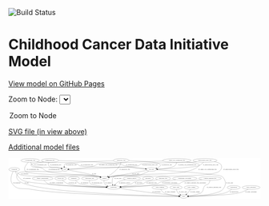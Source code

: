 <link rel='stylesheet' href="assets/style.css">
<link rel='stylesheet' href="https://unpkg.com/leaflet@1.5.1/dist/leaflet.css" integrity="sha512-xwE/Az9zrjBIphAcBb3F6JVqxf46+CDLwfLMHloNu6KEQCAWi6HcDUbeOfBIptF7tcCzusKFjFw2yuvEpDL9wQ==" crossorigin="">
<script type="text/javascript" src="https://code.jquery.com/jquery-3.2.1.min.js"></script>
<script type="text/javascript"  src="https://unpkg.com/leaflet@1.5.1/dist/leaflet.js"></script>
<script type="text/javascript" src="assets/actions.js"></script>

![Build Status](https://github.com/CBIIT/ccdi-model/actions/workflows/model-test-and-deploy.yml/badge.svg)

# Childhood Cancer Data Initiative Model

[View model on GitHub Pages](https://cbiit.github.io/ccdi-model/)



Zoom to Node: <select id="node_select">
  <option value="">Zoom to Node</option>
</select>
<div id="model"></div>

<p>
<a href="./model-desc/ccdi-model.svg">SVG file (in view above)</a>
<p>
<a href="./model-desc">Additional model files</a>
<div id='graph' style='display:off;'>
<svg width="2431pt" height="392pt"
 viewBox="0.00 0.00 2431.09 392.00" xmlns="http://www.w3.org/2000/svg" xmlns:xlink="http://www.w3.org/1999/xlink">
<g id="graph0" class="graph" transform="scale(1 1) rotate(0) translate(4 388)">
<title>Perl</title>
<polygon fill="#ffffff" stroke="transparent" points="-4,4 -4,-388 2427.0877,-388 2427.0877,4 -4,4"/>
<!-- methylation_array_file -->
<g id="node1" class="node">
<title>methylation_array_file</title>
<ellipse fill="none" stroke="#000000" cx="1890.9954" cy="-366" rx="115.8798" ry="18"/>
<text text-anchor="middle" x="1890.9954" y="-362.3" font-family="Times,serif" font-size="14.00" fill="#000000">methylation_array_file</text>
</g>
<!-- pdx -->
<g id="node2" class="node">
<title>pdx</title>
<ellipse fill="none" stroke="#000000" cx="539.9954" cy="-279" rx="27.8951" ry="18"/>
<text text-anchor="middle" x="539.9954" y="-275.3" font-family="Times,serif" font-size="14.00" fill="#000000">pdx</text>
</g>
<!-- methylation_array_file&#45;&gt;pdx -->
<g id="edge14" class="edge">
<title>methylation_array_file&#45;&gt;pdx</title>
<path fill="none" stroke="#000000" d="M1810.4351,-353.0176C1796.0029,-351.0598 1781.0777,-349.2729 1766.9954,-348 1711.8507,-343.0157 1320.9659,-349.1009 1268.9954,-330 1258.897,-326.2885 1260.0666,-318.7848 1249.9954,-315 1218.3654,-303.1133 721.1697,-285.2154 578.183,-280.2925"/>
<polygon fill="#000000" stroke="#000000" points="578.2408,-276.7925 568.1266,-279.9476 578.0007,-283.7884 578.2408,-276.7925"/>
<text text-anchor="middle" x="1360.4954" y="-318.8" font-family="Times,serif" font-size="14.00" fill="#000000">of_methylation_array_file</text>
</g>
<!-- sample -->
<g id="node9" class="node">
<title>sample</title>
<ellipse fill="none" stroke="#000000" cx="921.9954" cy="-192" rx="44.393" ry="18"/>
<text text-anchor="middle" x="921.9954" y="-188.3" font-family="Times,serif" font-size="14.00" fill="#000000">sample</text>
</g>
<!-- methylation_array_file&#45;&gt;sample -->
<g id="edge13" class="edge">
<title>methylation_array_file&#45;&gt;sample</title>
<path fill="none" stroke="#000000" d="M1979.5263,-354.3842C2007.5236,-348.7707 2033.436,-340.84 2041.9954,-330 2055.5027,-312.8939 2057.8895,-285.5164 2027.9954,-261 1938.9663,-187.9867 1106.9432,-226.5231 992.9954,-210 984.7642,-208.8064 976.1044,-207.0478 967.7723,-205.0907"/>
<polygon fill="#000000" stroke="#000000" points="968.3701,-201.6332 957.8223,-202.6297 966.6894,-208.4284 968.3701,-201.6332"/>
<text text-anchor="middle" x="2142.4954" y="-275.3" font-family="Times,serif" font-size="14.00" fill="#000000">of_methylation_array_file</text>
</g>
<!-- cell_line -->
<g id="node10" class="node">
<title>cell_line</title>
<ellipse fill="none" stroke="#000000" cx="1374.9954" cy="-279" rx="49.2915" ry="18"/>
<text text-anchor="middle" x="1374.9954" y="-275.3" font-family="Times,serif" font-size="14.00" fill="#000000">cell_line</text>
</g>
<!-- methylation_array_file&#45;&gt;cell_line -->
<g id="edge12" class="edge">
<title>methylation_array_file&#45;&gt;cell_line</title>
<path fill="none" stroke="#000000" d="M1875.9344,-348.0727C1865.0338,-336.4594 1849.236,-322.2021 1831.9954,-315 1796.1749,-300.0363 1549.4945,-286.9703 1434.1769,-281.6014"/>
<polygon fill="#000000" stroke="#000000" points="1434.2548,-278.1013 1424.104,-281.1364 1433.932,-285.0939 1434.2548,-278.1013"/>
<text text-anchor="middle" x="1946.4954" y="-318.8" font-family="Times,serif" font-size="14.00" fill="#000000">of_methylation_array_file</text>
</g>
<!-- study -->
<g id="node4" class="node">
<title>study</title>
<ellipse fill="none" stroke="#000000" cx="1685.9954" cy="-18" rx="36.2938" ry="18"/>
<text text-anchor="middle" x="1685.9954" y="-14.3" font-family="Times,serif" font-size="14.00" fill="#000000">study</text>
</g>
<!-- pdx&#45;&gt;study -->
<g id="edge34" class="edge">
<title>pdx&#45;&gt;study</title>
<path fill="none" stroke="#000000" d="M520.0181,-266.2402C515.8581,-264.1247 511.3965,-262.2242 506.9954,-261 462.4221,-248.6018 122.9951,-276.4143 90.9954,-243 69.7847,-220.8517 71.0233,-197.2715 90.9954,-174 194.6042,-53.2751 1386.2015,-23.7473 1639.0317,-18.8244"/>
<polygon fill="#000000" stroke="#000000" points="1639.4081,-22.3179 1649.3393,-18.6273 1639.2742,-15.3192 1639.4081,-22.3179"/>
<text text-anchor="middle" x="171.9954" y="-144.8" font-family="Times,serif" font-size="14.00" fill="#000000">of_pdx</text>
</g>
<!-- pdx&#45;&gt;sample -->
<g id="edge33" class="edge">
<title>pdx&#45;&gt;sample</title>
<path fill="none" stroke="#000000" d="M567.1256,-274.4551C623.7385,-264.7212 758.382,-240.2639 868.9954,-210 872.3302,-209.0876 875.7617,-208.0811 879.1987,-207.0244"/>
<polygon fill="#000000" stroke="#000000" points="880.363,-210.3268 888.8235,-203.9494 878.2326,-203.6588 880.363,-210.3268"/>
<text text-anchor="middle" x="821.9954" y="-231.8" font-family="Times,serif" font-size="14.00" fill="#000000">of_pdx</text>
</g>
<!-- study_funding -->
<g id="node3" class="node">
<title>study_funding</title>
<ellipse fill="none" stroke="#000000" cx="1456.9954" cy="-105" rx="77.1866" ry="18"/>
<text text-anchor="middle" x="1456.9954" y="-101.3" font-family="Times,serif" font-size="14.00" fill="#000000">study_funding</text>
</g>
<!-- study_funding&#45;&gt;study -->
<g id="edge1" class="edge">
<title>study_funding&#45;&gt;study</title>
<path fill="none" stroke="#000000" d="M1465.2661,-86.8835C1471.3418,-75.6494 1480.6796,-61.8987 1492.9954,-54 1516.7678,-38.7535 1590.6342,-28.161 1639.7802,-22.5858"/>
<polygon fill="#000000" stroke="#000000" points="1640.3097,-26.0487 1649.8653,-21.4724 1639.5415,-19.0909 1640.3097,-26.0487"/>
<text text-anchor="middle" x="1554.9954" y="-57.8" font-family="Times,serif" font-size="14.00" fill="#000000">of_study_funding</text>
</g>
<!-- radiology_file -->
<g id="node5" class="node">
<title>radiology_file</title>
<ellipse fill="none" stroke="#000000" cx="1486.9954" cy="-192" rx="73.387" ry="18"/>
<text text-anchor="middle" x="1486.9954" y="-188.3" font-family="Times,serif" font-size="14.00" fill="#000000">radiology_file</text>
</g>
<!-- participant -->
<g id="node15" class="node">
<title>participant</title>
<ellipse fill="none" stroke="#000000" cx="1009.9954" cy="-105" rx="62.2891" ry="18"/>
<text text-anchor="middle" x="1009.9954" y="-101.3" font-family="Times,serif" font-size="14.00" fill="#000000">participant</text>
</g>
<!-- radiology_file&#45;&gt;participant -->
<g id="edge40" class="edge">
<title>radiology_file&#45;&gt;participant</title>
<path fill="none" stroke="#000000" d="M1432.0965,-180.0169C1422.7242,-177.9933 1413.0828,-175.9254 1403.9954,-174 1365.3673,-165.8156 1353.5015,-171.047 1316.9954,-156 1305.7122,-151.3493 1305.4511,-145.2076 1293.9954,-141 1256.0881,-127.077 1151.8653,-116.3238 1080.7959,-110.3265"/>
<polygon fill="#000000" stroke="#000000" points="1080.8181,-106.8163 1070.5626,-109.4763 1080.2385,-113.7923 1080.8181,-106.8163"/>
<text text-anchor="middle" x="1375.9954" y="-144.8" font-family="Times,serif" font-size="14.00" fill="#000000">of_radiology_file</text>
</g>
<!-- therapeutic_procedure -->
<g id="node6" class="node">
<title>therapeutic_procedure</title>
<ellipse fill="none" stroke="#000000" cx="1695.9954" cy="-192" rx="117.7793" ry="18"/>
<text text-anchor="middle" x="1695.9954" y="-188.3" font-family="Times,serif" font-size="14.00" fill="#000000">therapeutic_procedure</text>
</g>
<!-- therapeutic_procedure&#45;&gt;participant -->
<g id="edge16" class="edge">
<title>therapeutic_procedure&#45;&gt;participant</title>
<path fill="none" stroke="#000000" d="M1609.5017,-179.7953C1544.434,-170.4724 1465.2565,-158.7664 1457.9954,-156 1446.591,-151.655 1446.5361,-144.9685 1434.9954,-141 1371.8018,-119.2697 1186.4576,-110.2859 1082.6166,-106.8768"/>
<polygon fill="#000000" stroke="#000000" points="1082.6282,-103.3755 1072.5216,-106.5545 1082.4048,-110.3719 1082.6282,-103.3755"/>
<text text-anchor="middle" x="1550.9954" y="-144.8" font-family="Times,serif" font-size="14.00" fill="#000000">of_therapeutic_procedure</text>
</g>
<!-- study_arm -->
<g id="node7" class="node">
<title>study_arm</title>
<ellipse fill="none" stroke="#000000" cx="1611.9954" cy="-105" rx="59.5901" ry="18"/>
<text text-anchor="middle" x="1611.9954" y="-101.3" font-family="Times,serif" font-size="14.00" fill="#000000">study_arm</text>
</g>
<!-- study_arm&#45;&gt;study -->
<g id="edge9" class="edge">
<title>study_arm&#45;&gt;study</title>
<path fill="none" stroke="#000000" d="M1615.4023,-86.5688C1618.0379,-76.175 1622.5379,-63.425 1629.9954,-54 1635.5623,-46.9642 1642.9021,-40.8853 1650.4277,-35.8298"/>
<polygon fill="#000000" stroke="#000000" points="1652.5904,-38.6075 1659.2524,-30.3692 1648.9071,-32.6549 1652.5904,-38.6075"/>
<text text-anchor="middle" x="1678.4954" y="-57.8" font-family="Times,serif" font-size="14.00" fill="#000000">of_study_arm</text>
</g>
<!-- study_admin -->
<g id="node8" class="node">
<title>study_admin</title>
<ellipse fill="none" stroke="#000000" cx="1759.9954" cy="-105" rx="70.3881" ry="18"/>
<text text-anchor="middle" x="1759.9954" y="-101.3" font-family="Times,serif" font-size="14.00" fill="#000000">study_admin</text>
</g>
<!-- study_admin&#45;&gt;study -->
<g id="edge17" class="edge">
<title>study_admin&#45;&gt;study</title>
<path fill="none" stroke="#000000" d="M1750.1121,-87.1628C1744.0677,-76.9671 1735.8177,-64.2171 1726.9954,-54 1722.9501,-49.3151 1718.2986,-44.6764 1713.6141,-40.3655"/>
<polygon fill="#000000" stroke="#000000" points="1715.6139,-37.4624 1705.8002,-33.4698 1710.9821,-42.7109 1715.6139,-37.4624"/>
<text text-anchor="middle" x="1794.4954" y="-57.8" font-family="Times,serif" font-size="14.00" fill="#000000">of_study_admin</text>
</g>
<!-- sample&#45;&gt;participant -->
<g id="edge39" class="edge">
<title>sample&#45;&gt;participant</title>
<path fill="none" stroke="#000000" d="M917.7661,-174.0076C916.3476,-163.5111 916.5041,-150.5081 922.9954,-141 929.4823,-131.4983 938.9785,-124.5001 949.3389,-119.347"/>
<polygon fill="#000000" stroke="#000000" points="950.8618,-122.5009 958.612,-115.2769 948.0485,-116.0911 950.8618,-122.5009"/>
<text text-anchor="middle" x="959.4954" y="-144.8" font-family="Times,serif" font-size="14.00" fill="#000000">of_sample</text>
</g>
<!-- cell_line&#45;&gt;study -->
<g id="edge8" class="edge">
<title>cell_line&#45;&gt;study</title>
<path fill="none" stroke="#000000" d="M1423.6668,-275.8077C1576.1832,-265.5807 2036.0098,-232.9582 2057.9954,-210 2095.8364,-170.4849 2098.0273,-129.0255 2062.9954,-87 2021.4077,-37.11 1824.001,-23.1847 1732.6168,-19.3847"/>
<polygon fill="#000000" stroke="#000000" points="1732.6682,-15.8841 1722.5385,-18.9889 1732.3935,-22.8787 1732.6682,-15.8841"/>
<text text-anchor="middle" x="2127.4954" y="-144.8" font-family="Times,serif" font-size="14.00" fill="#000000">of_cell_line</text>
</g>
<!-- cell_line&#45;&gt;sample -->
<g id="edge6" class="edge">
<title>cell_line&#45;&gt;sample</title>
<path fill="none" stroke="#000000" d="M1331.2482,-270.5719C1276.5419,-260.1255 1179.9779,-241.992 1096.9954,-228 1045.1159,-219.2524 1031.26,-221.8295 979.9954,-210 975.3596,-208.9303 970.556,-207.6784 965.7877,-206.3418"/>
<polygon fill="#000000" stroke="#000000" points="966.6957,-202.9608 956.1151,-203.5105 964.7292,-209.6789 966.6957,-202.9608"/>
<text text-anchor="middle" x="1222.4954" y="-231.8" font-family="Times,serif" font-size="14.00" fill="#000000">of_cell_line</text>
</g>
<!-- cell_line&#45;&gt;participant -->
<g id="edge7" class="edge">
<title>cell_line&#45;&gt;participant</title>
<path fill="none" stroke="#000000" d="M1349.4016,-263.572C1328.1436,-251.5944 1296.6861,-235.7615 1266.9954,-228 1239.4077,-220.7883 1030.5374,-230.7652 1010.9954,-210 992.0588,-189.8781 995.1953,-156.7758 1000.9054,-133.1174"/>
<polygon fill="#000000" stroke="#000000" points="1004.3263,-133.8736 1003.5462,-123.3075 997.567,-132.0539 1004.3263,-133.8736"/>
<text text-anchor="middle" x="1051.4954" y="-188.3" font-family="Times,serif" font-size="14.00" fill="#000000">of_cell_line</text>
</g>
<!-- family_relationship -->
<g id="node11" class="node">
<title>family_relationship</title>
<ellipse fill="none" stroke="#000000" cx="325.9954" cy="-192" rx="100.1823" ry="18"/>
<text text-anchor="middle" x="325.9954" y="-188.3" font-family="Times,serif" font-size="14.00" fill="#000000">family_relationship</text>
</g>
<!-- family_relationship&#45;&gt;participant -->
<g id="edge21" class="edge">
<title>family_relationship&#45;&gt;participant</title>
<path fill="none" stroke="#000000" d="M339.1021,-173.9757C348.7056,-162.3191 362.845,-148.0498 378.9954,-141 428.9772,-119.1824 781.8792,-109.5401 937.0683,-106.3208"/>
<polygon fill="#000000" stroke="#000000" points="937.52,-109.8124 947.4464,-106.1089 937.3771,-102.8138 937.52,-109.8124"/>
<text text-anchor="middle" x="458.4954" y="-144.8" font-family="Times,serif" font-size="14.00" fill="#000000">of_family_relationship</text>
</g>
<!-- cytogenomic_file -->
<g id="node12" class="node">
<title>cytogenomic_file</title>
<ellipse fill="none" stroke="#000000" cx="205.9954" cy="-366" rx="89.8845" ry="18"/>
<text text-anchor="middle" x="205.9954" y="-362.3" font-family="Times,serif" font-size="14.00" fill="#000000">cytogenomic_file</text>
</g>
<!-- cytogenomic_file&#45;&gt;pdx -->
<g id="edge4" class="edge">
<title>cytogenomic_file&#45;&gt;pdx</title>
<path fill="none" stroke="#000000" d="M211.0682,-347.7852C215.2608,-336.3592 222.441,-322.43 233.9954,-315 279.3531,-285.8327 422.8853,-306.3468 475.9954,-297 485.5956,-295.3105 495.8269,-292.7767 505.228,-290.1396"/>
<polygon fill="#000000" stroke="#000000" points="506.4183,-293.4382 515.0343,-287.2726 504.4539,-286.7195 506.4183,-293.4382"/>
<text text-anchor="middle" x="305.4954" y="-318.8" font-family="Times,serif" font-size="14.00" fill="#000000">of_cytogenomic_file</text>
</g>
<!-- cytogenomic_file&#45;&gt;sample -->
<g id="edge5" class="edge">
<title>cytogenomic_file&#45;&gt;sample</title>
<path fill="none" stroke="#000000" d="M187.3718,-348.1248C166.0892,-325.5655 136.9963,-286.6217 159.9954,-261 182.7651,-235.6338 431.0075,-230.5932 464.9954,-228 644.2082,-214.3263 692.3605,-243.2314 868.9954,-210 872.6483,-209.3128 876.3928,-208.429 880.12,-207.4229"/>
<polygon fill="#000000" stroke="#000000" points="881.2825,-210.7288 889.8708,-204.5245 879.288,-204.0189 881.2825,-210.7288"/>
<text text-anchor="middle" x="231.4954" y="-275.3" font-family="Times,serif" font-size="14.00" fill="#000000">of_cytogenomic_file</text>
</g>
<!-- cytogenomic_file&#45;&gt;cell_line -->
<g id="edge3" class="edge">
<title>cytogenomic_file&#45;&gt;cell_line</title>
<path fill="none" stroke="#000000" d="M269.4546,-353.2049C281.23,-351.1889 293.4551,-349.3335 304.9954,-348 384.1249,-338.8562 588.4249,-358.0058 662.9954,-330 673.0674,-326.2174 671.8933,-318.7015 681.9954,-315 737.0085,-294.8428 1150.5536,-301.1609 1208.9954,-297 1245.3929,-294.4086 1286.1314,-290.0137 1318.1418,-286.2153"/>
<polygon fill="#000000" stroke="#000000" points="1318.7002,-289.6735 1328.2115,-285.0061 1317.8655,-282.7235 1318.7002,-289.6735"/>
<text text-anchor="middle" x="753.4954" y="-318.8" font-family="Times,serif" font-size="14.00" fill="#000000">of_cytogenomic_file</text>
</g>
<!-- clinical_measure_file -->
<g id="node13" class="node">
<title>clinical_measure_file</title>
<ellipse fill="none" stroke="#000000" cx="1939.9954" cy="-192" rx="108.5808" ry="18"/>
<text text-anchor="middle" x="1939.9954" y="-188.3" font-family="Times,serif" font-size="14.00" fill="#000000">clinical_measure_file</text>
</g>
<!-- clinical_measure_file&#45;&gt;study -->
<g id="edge15" class="edge">
<title>clinical_measure_file&#45;&gt;study</title>
<path fill="none" stroke="#000000" d="M1938.6264,-173.8326C1937.0106,-163.2741 1933.5179,-150.2674 1925.9954,-141 1914.9713,-127.4189 1903.4005,-135.3324 1890.9954,-123 1866.465,-98.6134 1882.5339,-74.9303 1854.9954,-54 1835.9249,-39.5057 1774.8814,-29.0857 1731.6531,-23.2971"/>
<polygon fill="#000000" stroke="#000000" points="1731.9984,-19.8127 1721.6307,-21.9945 1731.0962,-26.7543 1731.9984,-19.8127"/>
<text text-anchor="middle" x="1976.9954" y="-101.3" font-family="Times,serif" font-size="14.00" fill="#000000">of_clinical_measure_file</text>
</g>
<!-- clinical_measure_file&#45;&gt;participant -->
<g id="edge2" class="edge">
<title>clinical_measure_file&#45;&gt;participant</title>
<path fill="none" stroke="#000000" d="M1861.3851,-179.4892C1848.5662,-177.5691 1835.4198,-175.6719 1822.9954,-174 1753.8255,-164.6921 1732.6433,-179.6951 1666.9954,-156 1655.5162,-151.8567 1655.5902,-144.8078 1643.9954,-141 1630.7995,-136.6663 1245.306,-116.8374 1081.99,-108.602"/>
<polygon fill="#000000" stroke="#000000" points="1081.7237,-105.0842 1071.5603,-108.0766 1081.3715,-112.0754 1081.7237,-105.0842"/>
<text text-anchor="middle" x="1796.4954" y="-144.8" font-family="Times,serif" font-size="14.00" fill="#000000">of_clinical_measure_file_participant</text>
</g>
<!-- follow_up -->
<g id="node14" class="node">
<title>follow_up</title>
<ellipse fill="none" stroke="#000000" cx="498.9954" cy="-192" rx="55.4913" ry="18"/>
<text text-anchor="middle" x="498.9954" y="-188.3" font-family="Times,serif" font-size="14.00" fill="#000000">follow_up</text>
</g>
<!-- follow_up&#45;&gt;participant -->
<g id="edge36" class="edge">
<title>follow_up&#45;&gt;participant</title>
<path fill="none" stroke="#000000" d="M516.6495,-174.8393C529.9038,-163.102 549.1204,-148.3802 568.9954,-141 634.5719,-116.6495 830.0446,-108.7256 937.4005,-106.1801"/>
<polygon fill="#000000" stroke="#000000" points="937.5896,-109.6768 947.5074,-105.9502 937.4303,-102.6786 937.5896,-109.6768"/>
<text text-anchor="middle" x="613.9954" y="-144.8" font-family="Times,serif" font-size="14.00" fill="#000000">of_follow_up</text>
</g>
<!-- participant&#45;&gt;study -->
<g id="edge37" class="edge">
<title>participant&#45;&gt;study</title>
<path fill="none" stroke="#000000" d="M1065.4399,-96.7354C1136.4201,-86.2594 1263.2385,-67.8932 1371.9954,-54 1467.1818,-41.8404 1578.8536,-29.4938 1640.0661,-22.8903"/>
<polygon fill="#000000" stroke="#000000" points="1640.6021,-26.3529 1650.1702,-21.8031 1639.8531,-19.3931 1640.6021,-26.3529"/>
<text text-anchor="middle" x="1422.4954" y="-57.8" font-family="Times,serif" font-size="14.00" fill="#000000">of_participant</text>
</g>
<!-- sequencing_file -->
<g id="node16" class="node">
<title>sequencing_file</title>
<ellipse fill="none" stroke="#000000" cx="396.9954" cy="-366" rx="83.3857" ry="18"/>
<text text-anchor="middle" x="396.9954" y="-362.3" font-family="Times,serif" font-size="14.00" fill="#000000">sequencing_file</text>
</g>
<!-- sequencing_file&#45;&gt;pdx -->
<g id="edge18" class="edge">
<title>sequencing_file&#45;&gt;pdx</title>
<path fill="none" stroke="#000000" d="M385.6807,-347.7376C380.7007,-337.1454 377.489,-324.1366 384.9954,-315 411.1672,-283.1443 435.8979,-306.5886 475.9954,-297 485.3934,-294.7526 495.4892,-292.0501 504.8213,-289.4305"/>
<polygon fill="#000000" stroke="#000000" points="505.9231,-292.7559 514.5787,-286.646 504.0021,-286.0246 505.9231,-292.7559"/>
<text text-anchor="middle" x="451.4954" y="-318.8" font-family="Times,serif" font-size="14.00" fill="#000000">of_sequencing_file</text>
</g>
<!-- sequencing_file&#45;&gt;sample -->
<g id="edge19" class="edge">
<title>sequencing_file&#45;&gt;sample</title>
<path fill="none" stroke="#000000" d="M335.2781,-353.8896C283.3681,-343.6683 217.4847,-330.5969 216.9954,-330 212.7688,-324.8444 212.7688,-320.1556 216.9954,-315 242.8572,-283.4537 268.7933,-311.304 306.9954,-297 337.1968,-285.6917 339.2885,-270.8532 369.9954,-261 476.1318,-226.9433 760.0863,-233.7403 868.9954,-210 872.5766,-209.2193 876.2531,-208.278 879.9191,-207.2402"/>
<polygon fill="#000000" stroke="#000000" points="880.9806,-210.5757 889.5257,-204.3121 878.9396,-203.8798 880.9806,-210.5757"/>
<text text-anchor="middle" x="436.4954" y="-275.3" font-family="Times,serif" font-size="14.00" fill="#000000">of_sequencing_file</text>
</g>
<!-- sequencing_file&#45;&gt;cell_line -->
<g id="edge20" class="edge">
<title>sequencing_file&#45;&gt;cell_line</title>
<path fill="none" stroke="#000000" d="M479.8991,-364.3543C634.4282,-360.827 960.878,-351.0841 1071.9954,-330 1092.7077,-326.0699 1096.4696,-319.8102 1116.9954,-315 1184.4892,-299.1829 1263.6534,-289.4007 1316.3156,-284.097"/>
<polygon fill="#000000" stroke="#000000" points="1316.8746,-287.559 1326.4833,-283.0956 1316.1884,-280.5927 1316.8746,-287.559"/>
<text text-anchor="middle" x="1183.4954" y="-318.8" font-family="Times,serif" font-size="14.00" fill="#000000">of_sequencing_file</text>
</g>
<!-- diagnosis -->
<g id="node17" class="node">
<title>diagnosis</title>
<ellipse fill="none" stroke="#000000" cx="626.9954" cy="-192" rx="54.6905" ry="18"/>
<text text-anchor="middle" x="626.9954" y="-188.3" font-family="Times,serif" font-size="14.00" fill="#000000">diagnosis</text>
</g>
<!-- diagnosis&#45;&gt;participant -->
<g id="edge38" class="edge">
<title>diagnosis&#45;&gt;participant</title>
<path fill="none" stroke="#000000" d="M642.1314,-174.2482C653.0654,-162.7132 668.8724,-148.4774 685.9954,-141 729.7036,-121.9132 856.296,-112.3545 937.6914,-108.0511"/>
<polygon fill="#000000" stroke="#000000" points="938.07,-111.5364 947.8771,-107.5275 937.7106,-104.5456 938.07,-111.5364"/>
<text text-anchor="middle" x="730.4954" y="-144.8" font-family="Times,serif" font-size="14.00" fill="#000000">of_diagnosis</text>
</g>
<!-- pathology_file -->
<g id="node18" class="node">
<title>pathology_file</title>
<ellipse fill="none" stroke="#000000" cx="1082.9954" cy="-366" rx="76.0865" ry="18"/>
<text text-anchor="middle" x="1082.9954" y="-362.3" font-family="Times,serif" font-size="14.00" fill="#000000">pathology_file</text>
</g>
<!-- pathology_file&#45;&gt;pdx -->
<g id="edge24" class="edge">
<title>pathology_file&#45;&gt;pdx</title>
<path fill="none" stroke="#000000" d="M1007.4847,-363.6559C862.2506,-358.7814 556.845,-346.608 540.9954,-330 535.1708,-323.8967 533.5427,-315.2733 533.7945,-306.8506"/>
<polygon fill="#000000" stroke="#000000" points="537.2794,-307.1783 534.8782,-296.8592 530.3202,-306.4235 537.2794,-307.1783"/>
<text text-anchor="middle" x="601.9954" y="-318.8" font-family="Times,serif" font-size="14.00" fill="#000000">of_pathology_file</text>
</g>
<!-- pathology_file&#45;&gt;sample -->
<g id="edge23" class="edge">
<title>pathology_file&#45;&gt;sample</title>
<path fill="none" stroke="#000000" d="M1080.7592,-347.9162C1078.8472,-337.6383 1075.3472,-324.8883 1068.9954,-315 1040.2694,-270.2802 990.1638,-233.4818 956.5401,-212.129"/>
<polygon fill="#000000" stroke="#000000" points="958.2871,-209.0938 947.948,-206.7801 954.5876,-215.0364 958.2871,-209.0938"/>
<text text-anchor="middle" x="1116.9954" y="-275.3" font-family="Times,serif" font-size="14.00" fill="#000000">of_pathology_file</text>
</g>
<!-- pathology_file&#45;&gt;cell_line -->
<g id="edge22" class="edge">
<title>pathology_file&#45;&gt;cell_line</title>
<path fill="none" stroke="#000000" d="M1158.6187,-364.038C1261.8591,-360.5658 1436.4229,-351.5524 1455.9954,-330 1470.3949,-314.1438 1449.7619,-301.3261 1425.7225,-292.5067"/>
<polygon fill="#000000" stroke="#000000" points="1426.6377,-289.1209 1416.0432,-289.2081 1424.3797,-295.7468 1426.6377,-289.1209"/>
<text text-anchor="middle" x="1521.9954" y="-318.8" font-family="Times,serif" font-size="14.00" fill="#000000">of_pathology_file</text>
</g>
<!-- molecular_test -->
<g id="node19" class="node">
<title>molecular_test</title>
<ellipse fill="none" stroke="#000000" cx="779.9954" cy="-192" rx="79.8859" ry="18"/>
<text text-anchor="middle" x="779.9954" y="-188.3" font-family="Times,serif" font-size="14.00" fill="#000000">molecular_test</text>
</g>
<!-- molecular_test&#45;&gt;participant -->
<g id="edge10" class="edge">
<title>molecular_test&#45;&gt;participant</title>
<path fill="none" stroke="#000000" d="M777.1228,-173.6743C776.511,-162.789 777.8517,-149.4952 785.9954,-141 796.7267,-129.8055 879.0235,-118.7605 940.7752,-111.9174"/>
<polygon fill="#000000" stroke="#000000" points="941.3203,-115.3787 950.8814,-110.8143 940.5607,-108.4201 941.3203,-115.3787"/>
<text text-anchor="middle" x="849.9954" y="-144.8" font-family="Times,serif" font-size="14.00" fill="#000000">of_molecular_test</text>
</g>
<!-- publication -->
<g id="node20" class="node">
<title>publication</title>
<ellipse fill="none" stroke="#000000" cx="2167.9954" cy="-105" rx="63.0888" ry="18"/>
<text text-anchor="middle" x="2167.9954" y="-101.3" font-family="Times,serif" font-size="14.00" fill="#000000">publication</text>
</g>
<!-- publication&#45;&gt;study -->
<g id="edge35" class="edge">
<title>publication&#45;&gt;study</title>
<path fill="none" stroke="#000000" d="M2148.2583,-87.8949C2133.525,-76.1845 2112.3334,-61.472 2090.9954,-54 2025.9625,-31.2273 1824.5856,-22.2514 1732.6377,-19.2731"/>
<polygon fill="#000000" stroke="#000000" points="1732.6134,-15.7707 1722.5084,-18.955 1732.3936,-22.7672 1732.6134,-15.7707"/>
<text text-anchor="middle" x="2170.9954" y="-57.8" font-family="Times,serif" font-size="14.00" fill="#000000">of_publication</text>
</g>
<!-- synonym -->
<g id="node21" class="node">
<title>synonym</title>
<ellipse fill="none" stroke="#000000" cx="51.9954" cy="-279" rx="51.9908" ry="18"/>
<text text-anchor="middle" x="51.9954" y="-275.3" font-family="Times,serif" font-size="14.00" fill="#000000">synonym</text>
</g>
<!-- synonym&#45;&gt;study -->
<g id="edge26" class="edge">
<title>synonym&#45;&gt;study</title>
<path fill="none" stroke="#000000" d="M42.2339,-261.3079C28.044,-232.9343 6.1806,-176.8152 32.9954,-141 84.0746,-72.7759 133.212,-102.6187 216.9954,-87 499.4418,-34.347 1420.673,-20.9432 1639.1979,-18.4726"/>
<polygon fill="#000000" stroke="#000000" points="1639.4025,-21.9707 1649.363,-18.3599 1639.3248,-14.9711 1639.4025,-21.9707"/>
<text text-anchor="middle" x="75.4954" y="-144.8" font-family="Times,serif" font-size="14.00" fill="#000000">of_synonym</text>
</g>
<!-- synonym&#45;&gt;sample -->
<g id="edge27" class="edge">
<title>synonym&#45;&gt;sample</title>
<path fill="none" stroke="#000000" d="M66.2343,-261.5321C77.0954,-249.646 93.1848,-234.8727 110.9954,-228 189.5928,-197.6712 786.0445,-224.7153 868.9954,-210 872.706,-209.3417 876.5088,-208.4698 880.2905,-207.4641"/>
<polygon fill="#000000" stroke="#000000" points="881.5755,-210.7341 890.1742,-204.5443 879.5923,-204.0209 881.5755,-210.7341"/>
<text text-anchor="middle" x="153.4954" y="-231.8" font-family="Times,serif" font-size="14.00" fill="#000000">of_synonym</text>
</g>
<!-- synonym&#45;&gt;participant -->
<g id="edge25" class="edge">
<title>synonym&#45;&gt;participant</title>
<path fill="none" stroke="#000000" d="M59.7574,-261.1025C71.4544,-236.5905 96.1157,-193.4088 131.9954,-174 202.0609,-136.0988 739.8807,-114.1799 937.4755,-107.3387"/>
<polygon fill="#000000" stroke="#000000" points="937.8766,-110.8271 947.7506,-106.9859 937.6363,-103.8312 937.8766,-110.8271"/>
<text text-anchor="middle" x="174.4954" y="-188.3" font-family="Times,serif" font-size="14.00" fill="#000000">of_synonym</text>
</g>
<!-- medical_history -->
<g id="node22" class="node">
<title>medical_history</title>
<ellipse fill="none" stroke="#000000" cx="1185.9954" cy="-192" rx="85.2851" ry="18"/>
<text text-anchor="middle" x="1185.9954" y="-188.3" font-family="Times,serif" font-size="14.00" fill="#000000">medical_history</text>
</g>
<!-- medical_history&#45;&gt;participant -->
<g id="edge28" class="edge">
<title>medical_history&#45;&gt;participant</title>
<path fill="none" stroke="#000000" d="M1123.1809,-179.8347C1092.9753,-173.1504 1060.6247,-164.5075 1047.9954,-156 1038.7919,-149.8002 1030.9581,-140.6082 1024.837,-131.7289"/>
<polygon fill="#000000" stroke="#000000" points="1027.6379,-129.6124 1019.2995,-123.0762 1021.7419,-133.3856 1027.6379,-129.6124"/>
<text text-anchor="middle" x="1115.9954" y="-144.8" font-family="Times,serif" font-size="14.00" fill="#000000">of_medical_history</text>
</g>
<!-- study_personnel -->
<g id="node23" class="node">
<title>study_personnel</title>
<ellipse fill="none" stroke="#000000" cx="2335.9954" cy="-105" rx="87.1846" ry="18"/>
<text text-anchor="middle" x="2335.9954" y="-101.3" font-family="Times,serif" font-size="14.00" fill="#000000">study_personnel</text>
</g>
<!-- study_personnel&#45;&gt;study -->
<g id="edge29" class="edge">
<title>study_personnel&#45;&gt;study</title>
<path fill="none" stroke="#000000" d="M2306.7536,-87.823C2285.1997,-76.0777 2254.7505,-61.3532 2225.9954,-54 2133.1982,-30.2702 1845.6943,-21.5039 1732.4834,-18.9181"/>
<polygon fill="#000000" stroke="#000000" points="1732.4768,-15.4172 1722.4014,-18.6937 1732.321,-22.4154 1732.4768,-15.4172"/>
<text text-anchor="middle" x="2335.4954" y="-57.8" font-family="Times,serif" font-size="14.00" fill="#000000">of_study_personnel</text>
</g>
<!-- single_cell_sequencing_file -->
<g id="node24" class="node">
<title>single_cell_sequencing_file</title>
<ellipse fill="none" stroke="#000000" cx="1619.9954" cy="-366" rx="137.5759" ry="18"/>
<text text-anchor="middle" x="1619.9954" y="-362.3" font-family="Times,serif" font-size="14.00" fill="#000000">single_cell_sequencing_file</text>
</g>
<!-- single_cell_sequencing_file&#45;&gt;pdx -->
<g id="edge30" class="edge">
<title>single_cell_sequencing_file&#45;&gt;pdx</title>
<path fill="none" stroke="#000000" d="M1487.9062,-360.7308C1272.0096,-351.9919 865.8598,-334.9688 850.9954,-330 839.7716,-326.2482 840.0661,-319.1819 828.9954,-315 783.9858,-297.9979 646.1719,-286.3787 578.4173,-281.5357"/>
<polygon fill="#000000" stroke="#000000" points="578.39,-278.0253 568.1695,-280.8168 577.9001,-285.0081 578.39,-278.0253"/>
<text text-anchor="middle" x="959.4954" y="-318.8" font-family="Times,serif" font-size="14.00" fill="#000000">of_single_cell_sequencing_file</text>
</g>
<!-- single_cell_sequencing_file&#45;&gt;sample -->
<g id="edge31" class="edge">
<title>single_cell_sequencing_file&#45;&gt;sample</title>
<path fill="none" stroke="#000000" d="M1713.9779,-352.7913C1768.7618,-344.6335 1827.9156,-334.831 1831.9954,-330 1836.2968,-324.9066 1836.3359,-320.0601 1831.9954,-315 1749.2852,-218.5791 1393.2742,-241.8435 1266.9954,-228 1145.6819,-214.7008 1113.5357,-229.075 992.9954,-210 984.8696,-208.7141 976.3164,-206.9286 968.0708,-204.9781"/>
<polygon fill="#000000" stroke="#000000" points="968.7628,-201.5438 958.2149,-202.5395 967.0816,-208.3389 968.7628,-201.5438"/>
<text text-anchor="middle" x="1915.4954" y="-275.3" font-family="Times,serif" font-size="14.00" fill="#000000">of_single_cell_sequencing_file</text>
</g>
<!-- single_cell_sequencing_file&#45;&gt;cell_line -->
<g id="edge32" class="edge">
<title>single_cell_sequencing_file&#45;&gt;cell_line</title>
<path fill="none" stroke="#000000" d="M1617.8376,-347.7566C1615.5384,-336.6182 1610.7919,-323.0209 1600.9954,-315 1576.164,-294.6693 1492.6723,-285.6619 1434.4448,-281.7828"/>
<polygon fill="#000000" stroke="#000000" points="1434.4489,-278.2762 1424.248,-281.1382 1434.0072,-285.2622 1434.4489,-278.2762"/>
<text text-anchor="middle" x="1719.4954" y="-318.8" font-family="Times,serif" font-size="14.00" fill="#000000">of_single_cell_sequencing_file</text>
</g>
<!-- exposure -->
<g id="node25" class="node">
<title>exposure</title>
<ellipse fill="none" stroke="#000000" cx="1341.9954" cy="-192" rx="53.0913" ry="18"/>
<text text-anchor="middle" x="1341.9954" y="-188.3" font-family="Times,serif" font-size="14.00" fill="#000000">exposure</text>
</g>
<!-- exposure&#45;&gt;participant -->
<g id="edge11" class="edge">
<title>exposure&#45;&gt;participant</title>
<path fill="none" stroke="#000000" d="M1301.7075,-180.0451C1294.4922,-177.9778 1287.0319,-175.8881 1279.9954,-174 1247.7209,-165.3398 1237.6444,-169.3147 1206.9954,-156 1195.802,-151.1373 1195.2785,-145.6507 1183.9954,-141 1150.524,-127.2038 1111.1732,-118.4911 1078.3681,-113.1004"/>
<polygon fill="#000000" stroke="#000000" points="1078.8339,-109.6307 1068.4111,-111.5321 1077.7448,-116.5455 1078.8339,-109.6307"/>
<text text-anchor="middle" x="1250.4954" y="-144.8" font-family="Times,serif" font-size="14.00" fill="#000000">of_exposure</text>
</g>
</g>
</svg>
</div>

